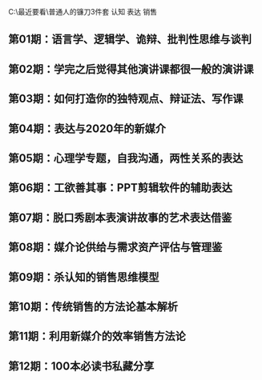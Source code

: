 C:\最近要看\普通人的镰刀3件套 认知 表达 销售

## 第01期：语言学、逻辑学、诡辩、批判性思维与谈判
## 第02期：学完之后觉得其他演讲课都很一般的演讲课
## 第03期：如何打造你的独特观点、辩证法、写作课
## 第04期：表达与2020年的新媒介
## 第05期：心理学专题，自我沟通，两性关系的表达
## 第06期：工欲善其事：PPT剪辑软件的辅助表达
## 第07期：脱口秀剧本表演讲故事的艺术表达借鉴
## 第08期：媒介论供给与需求资产评估与管理鉴
## 第09期：杀认知的销售思维模型
## 第10期：传统销售的方法论基本解析
## 第11期：利用新媒介的效率销售方法论
## 第12期：100本必读书私藏分享
